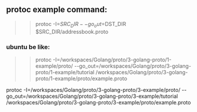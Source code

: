 ## protoc example command:
>> protoc -I=$SRC_DIR --go_out=$DST_DIR $SRC_DIR/addressbook.proto

### ubuntu be like:
>> protoc -I=/workspaces/Golang/proto/3-golang-proto/1-example/proto/ --go_out=/workspaces/Golang/proto/3-golang-proto/1-example/tutorial /workspaces/Golang/proto/3-golang-proto/1-example/proto/example.proto

protoc -I=/workspaces/Golang/proto/3-golang-proto/3-example/proto/ --go_out=/workspaces/Golang/proto/3-golang-proto/3-example/tutorial /workspaces/Golang/proto/3-golang-proto/3-example/proto/example.proto